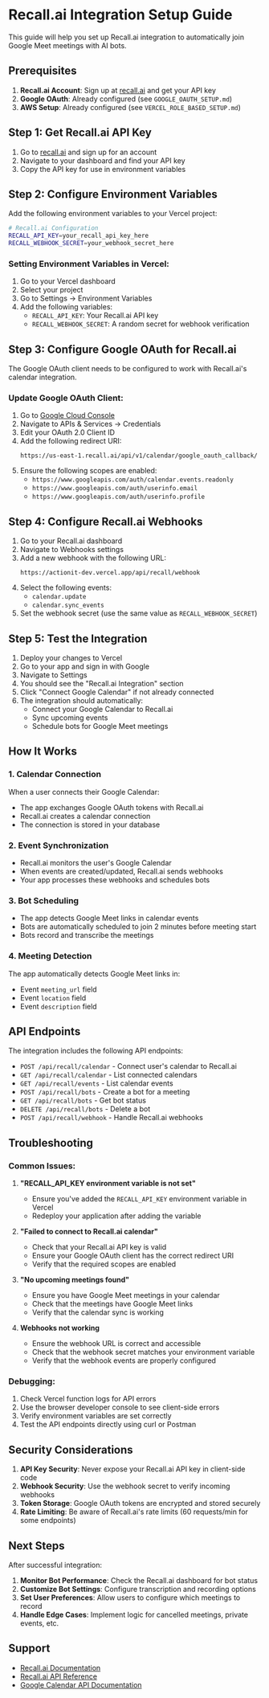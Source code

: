 # Recall.ai Integration Setup Guide

This guide will help you set up Recall.ai integration to automatically join Google Meet meetings with AI bots.

## Prerequisites

1. **Recall.ai Account**: Sign up at [recall.ai](https://recall.ai) and get your API key
2. **Google OAuth**: Already configured (see `GOOGLE_OAUTH_SETUP.md`)
3. **AWS Setup**: Already configured (see `VERCEL_ROLE_BASED_SETUP.md`)

## Step 1: Get Recall.ai API Key

1. Go to [recall.ai](https://recall.ai) and sign up for an account
2. Navigate to your dashboard and find your API key
3. Copy the API key for use in environment variables

## Step 2: Configure Environment Variables

Add the following environment variables to your Vercel project:

```bash
# Recall.ai Configuration
RECALL_API_KEY=your_recall_api_key_here
RECALL_WEBHOOK_SECRET=your_webhook_secret_here
```

### Setting Environment Variables in Vercel:

1. Go to your Vercel dashboard
2. Select your project
3. Go to Settings → Environment Variables
4. Add the following variables:
   - `RECALL_API_KEY`: Your Recall.ai API key
   - `RECALL_WEBHOOK_SECRET`: A random secret for webhook verification

## Step 3: Configure Google OAuth for Recall.ai

The Google OAuth client needs to be configured to work with Recall.ai's calendar integration.

### Update Google OAuth Client:

1. Go to [Google Cloud Console](https://console.cloud.google.com/)
2. Navigate to APIs & Services → Credentials
3. Edit your OAuth 2.0 Client ID
4. Add the following redirect URI:
   ```
   https://us-east-1.recall.ai/api/v1/calendar/google_oauth_callback/
   ```
5. Ensure the following scopes are enabled:
   - `https://www.googleapis.com/auth/calendar.events.readonly`
   - `https://www.googleapis.com/auth/userinfo.email`
   - `https://www.googleapis.com/auth/userinfo.profile`

## Step 4: Configure Recall.ai Webhooks

1. Go to your Recall.ai dashboard
2. Navigate to Webhooks settings
3. Add a new webhook with the following URL:
   ```
   https://actionit-dev.vercel.app/api/recall/webhook
   ```
4. Select the following events:
   - `calendar.update`
   - `calendar.sync_events`
5. Set the webhook secret (use the same value as `RECALL_WEBHOOK_SECRET`)

## Step 5: Test the Integration

1. Deploy your changes to Vercel
2. Go to your app and sign in with Google
3. Navigate to Settings
4. You should see the "Recall.ai Integration" section
5. Click "Connect Google Calendar" if not already connected
6. The integration should automatically:
   - Connect your Google Calendar to Recall.ai
   - Sync upcoming events
   - Schedule bots for Google Meet meetings

## How It Works

### 1. Calendar Connection
When a user connects their Google Calendar:
- The app exchanges Google OAuth tokens with Recall.ai
- Recall.ai creates a calendar connection
- The connection is stored in your database

### 2. Event Synchronization
- Recall.ai monitors the user's Google Calendar
- When events are created/updated, Recall.ai sends webhooks
- Your app processes these webhooks and schedules bots

### 3. Bot Scheduling
- The app detects Google Meet links in calendar events
- Bots are automatically scheduled to join 2 minutes before meeting start
- Bots record and transcribe the meetings

### 4. Meeting Detection
The app automatically detects Google Meet links in:
- Event `meeting_url` field
- Event `location` field  
- Event `description` field

## API Endpoints

The integration includes the following API endpoints:

- `POST /api/recall/calendar` - Connect user's calendar to Recall.ai
- `GET /api/recall/calendar` - List connected calendars
- `GET /api/recall/events` - List calendar events
- `POST /api/recall/bots` - Create a bot for a meeting
- `GET /api/recall/bots` - Get bot status
- `DELETE /api/recall/bots` - Delete a bot
- `POST /api/recall/webhook` - Handle Recall.ai webhooks

## Troubleshooting

### Common Issues:

1. **"RECALL_API_KEY environment variable is not set"**
   - Ensure you've added the `RECALL_API_KEY` environment variable in Vercel
   - Redeploy your application after adding the variable

2. **"Failed to connect to Recall.ai calendar"**
   - Check that your Recall.ai API key is valid
   - Ensure your Google OAuth client has the correct redirect URI
   - Verify that the required scopes are enabled

3. **"No upcoming meetings found"**
   - Ensure you have Google Meet meetings in your calendar
   - Check that the meetings have Google Meet links
   - Verify that the calendar sync is working

4. **Webhooks not working**
   - Ensure the webhook URL is correct and accessible
   - Check that the webhook secret matches your environment variable
   - Verify that the webhook events are properly configured

### Debugging:

1. Check Vercel function logs for API errors
2. Use the browser developer console to see client-side errors
3. Verify environment variables are set correctly
4. Test the API endpoints directly using curl or Postman

## Security Considerations

1. **API Key Security**: Never expose your Recall.ai API key in client-side code
2. **Webhook Security**: Use the webhook secret to verify incoming webhooks
3. **Token Storage**: Google OAuth tokens are encrypted and stored securely
4. **Rate Limiting**: Be aware of Recall.ai's rate limits (60 requests/min for some endpoints)

## Next Steps

After successful integration:

1. **Monitor Bot Performance**: Check the Recall.ai dashboard for bot status
2. **Customize Bot Settings**: Configure transcription and recording options
3. **Set User Preferences**: Allow users to configure which meetings to record
4. **Handle Edge Cases**: Implement logic for cancelled meetings, private events, etc.

## Support

- [Recall.ai Documentation](https://docs.recall.ai/)
- [Recall.ai API Reference](https://docs.recall.ai/reference)
- [Google Calendar API Documentation](https://developers.google.com/calendar/api)
